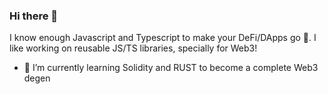 ### Hi there 👋

I know enough Javascript and Typescript to make your DeFi/DApps go 🚀. I like working on reusable JS/TS libraries, specially for Web3! 
- 🌱 I’m currently learning Solidity and RUST to become a complete Web3 degen

<!--
**saadjhk/saadjhk** is a ✨ _special_ ✨ repository because its `README.md` (this file) appears on your GitHub profile.

Here are some ideas to get you started:

- 🔭 I’m currently working on ...
- 🌱 I’m currently learning ...
- 👯 I’m looking to collaborate on ...
- 🤔 I’m looking for help with ...
- 💬 Ask me about ...
- 📫 How to reach me: ...
- 😄 Pronouns: ...
- ⚡ Fun fact: ...
-->
